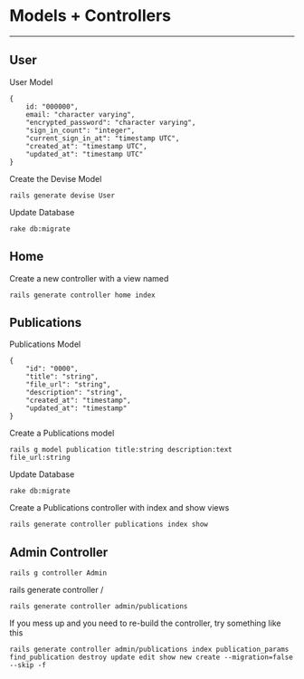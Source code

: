 # Models + Controllers

---




## User

User Model
```language-javascript
{
	id: "000000",
	email: "character varying",
	"encrypted_password": "character varying",
	"sign_in_count": "integer",
	"current_sign_in_at": "timestamp UTC",
	"created_at": "timestamp UTC",
	"updated_at": "timestamp UTC"
}
```

Create the Devise Model
```language-bash
rails generate devise User
```

Update Database
```language-bash
rake db:migrate
```


## Home

Create a new <home> controller with a view named <index>
```language-bash
rails generate controller home index
```



## Publications

Publications Model
```language-bash
{
	"id": "0000",
	"title": "string",
	"file_url": "string",
	"description": "string",
	"created_at": "timestamp",
	"updated_at": "timestamp"
}
```

Create a Publications model 
```
rails g model publication title:string description:text file_url:string
```

Update Database
```language-bash
rake db:migrate
```

Create a Publications controller with index and show views
```
rails generate controller publications index show
```

## Admin Controller

```
rails g controller Admin
```

rails generate controller <namespace>/<class name>
```
rails generate controller admin/publications
```

If you mess up and you need to re-build the controller, try something like this
```
rails generate controller admin/publications index publication_params find_publication destroy update edit show new create --migration=false --skip -f
```

